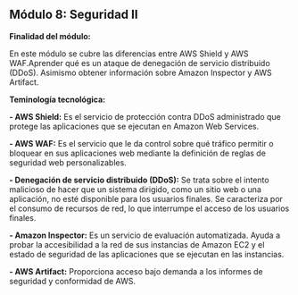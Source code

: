 ## Módulo 8: Seguridad II

**Finalidad del módulo:** 

En este módulo se cubre las diferencias entre AWS Shield y AWS WAF.Aprender qué es un ataque de denegación de servicio distribuido (DDoS). Asimismo obtener información sobre Amazon Inspector y AWS Artifact.

**Teminología tecnológica:**

**- AWS Shield:** Es el servicio de protección contra DDoS administrado que protege las aplicaciones que se ejecutan en Amazon Web Services.

**- AWS WAF:** Es el servicio que le da control sobre qué tráfico permitir o bloquear en sus aplicaciones web mediante la definición de reglas de seguridad web personalizables.

**- Denegación de servicio distribuido (DDoS):** Se trata sobre el intento malicioso de hacer que un sistema dirigido, como un sitio web o una aplicación, no esté disponible para los usuarios finales. Se caracteriza por el consumo de recursos de red, lo que interrumpe el acceso de los usuarios finales. 

**- Amazon  Inspector:** Es un servicio de evaluación automatizada. Ayuda a probar la accesibilidad a la red de sus instancias de Amazon EC2 y el estado de seguridad de las aplicaciones que se ejecutan en las instancias. 

**- AWS Artifact:** Proporciona acceso bajo demanda a los informes de seguridad y conformidad de AWS.

